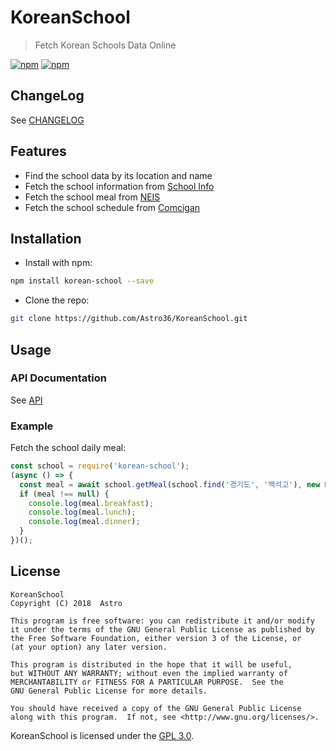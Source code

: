 # KoreanSchool

> Fetch Korean Schools Data Online

[![npm](https://img.shields.io/npm/v/korean-school.svg?style=flat-square)](https://www.npmjs.com/package/korean-school) [![npm](https://img.shields.io/npm/dt/korean-school.svg?style=flat-square)](https://www.npmjs.com/package/korean-school)

## ChangeLog

See [CHANGELOG](./CHANGELOG.md)

## Features

- Find the school data by its location and name
- Fetch the school information from [School Info](http://www.schoolinfo.go.kr)
- Fetch the school meal from [NEIS](http://www.neis.go.kr)
- Fetch the school schedule from [Comcigan](http://comcigan.co.kr)

## Installation

- Install with npm:

```bash
npm install korean-school --save
```

- Clone the repo:

```bash
git clone https://github.com/Astro36/KoreanSchool.git
```

## Usage

### API Documentation

See [API](http://astro36.me/KoreanSchool/index.html)

### Example

Fetch the school daily meal:

```javascript
const school = require('korean-school');
(async () => {
  const meal = await school.getMeal(school.find('경기도', '백석고'), new Date());
  if (meal !== null) {
    console.log(meal.breakfast);
    console.log(meal.lunch);
    console.log(meal.dinner);
  }
})();
```

## License

```text
KoreanSchool
Copyright (C) 2018  Astro

This program is free software: you can redistribute it and/or modify
it under the terms of the GNU General Public License as published by
the Free Software Foundation, either version 3 of the License, or
(at your option) any later version.

This program is distributed in the hope that it will be useful,
but WITHOUT ANY WARRANTY; without even the implied warranty of
MERCHANTABILITY or FITNESS FOR A PARTICULAR PURPOSE.  See the
GNU General Public License for more details.

You should have received a copy of the GNU General Public License
along with this program.  If not, see <http://www.gnu.org/licenses/>.
```

KoreanSchool is licensed under the [GPL 3.0](./LICENSE).
